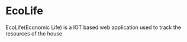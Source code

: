 # EcoLife
EcoLife(Economic Life) is a IOT based web application used to track the resources of the house
